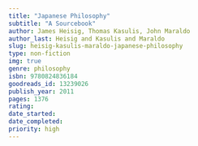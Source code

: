 ```yaml
---
title: "Japanese Philosophy"
subtitle: "A Sourcebook"
author: James Heisig, Thomas Kasulis, John Maraldo
author_last: Heisig and Kasulis and Maraldo
slug: heisig-kasulis-maraldo-japanese-philosophy
type: non-fiction
img: true
genre: philosophy
isbn: 9780824836184
goodreads_id: 13239026
publish_year: 2011
pages: 1376
rating: 
date_started:
date_completed:
priority: high
---
```

